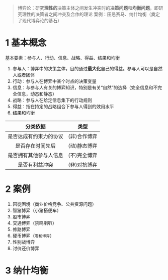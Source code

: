 > 博弈论：研究**理性的**决策主体之间发生冲突时的**决策问题**和**均衡问题**，即研究理性的决策者之间冲突及合作的理论
> 案例：田忌赛马、纳什均衡（奠定了现代博弈论的基石）

# 1 基本概念
基本要素：参与人、行动、信息、战略、得益、结果和均衡
1. 参与人：博弈中的决策主体，目的通过**最大化**自己的得益。参与人可以是自然人或者团体
2. 行动：参与人在博弈中某个时点的决策变量
3. 信息：与参与人有关的博弈知识，特别是有关“自然”的选择（完全信息和不完全信息，动态和静态）
4. 战略：参与人在给定信息集下的行动规则
5. 得益：指在持定的战略组合下参与人得到的效用水平
6. 结果和均衡

|分类依据|类型|
|:-:|:-:|
|是否达成有约束力的协议|(非)合作博弈|
|是否存在时间先后|(动)静态博弈|
|是否拥有其他参与人信息|(不)完全博弈|
|是否有利益冲突|(非)对抗博弈|

# 2 案例
1. 囚徒困境（商业价格竞争、公共资源问题）
2. 智猪博弈（小猪搭便车）
3. 股市博弈
4. 交通博弈（禁鸣喇叭）
5. 修路博弈
6. 硬币博弈（`零和博弈`）
7. 性别战博弈
8. 讨价还价博弈

# 3 纳什均衡

